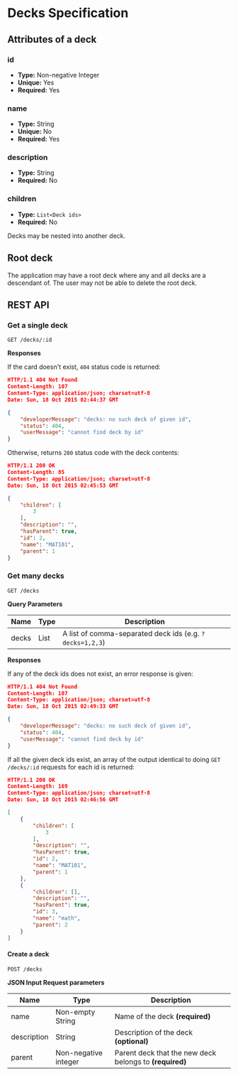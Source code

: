 Decks Specification
===================

## Attributes of a deck

### id

- **Type:** Non-negative Integer
- **Unique:** Yes
- **Required:** Yes

### name

- **Type:** String
- **Unique:** No
- **Required:** Yes

### description

- **Type:** String
- **Required:** No

### children

- **Type:** `List<Deck ids>`
- **Required:** No

Decks may be nested into another deck.

## Root deck

The application may have a root deck where any and all decks are a descendant of. The user may not be able to delete the root deck.

## REST API


### **Get a single deck**

```
GET /decks/:id
```

**Responses**

If the card doesn't exist, `404` status code is returned:

```json
HTTP/1.1 404 Not Found
Content-Length: 107
Content-Type: application/json; charset=utf-8
Date: Sun, 18 Oct 2015 02:44:37 GMT

{
    "developerMessage": "decks: no such deck of given id",
    "status": 404,
    "userMessage": "cannot find deck by id"
}
```

Otherwise, returns `200` status code with the deck contents:

```json
HTTP/1.1 200 OK
Content-Length: 85
Content-Type: application/json; charset=utf-8
Date: Sun, 18 Oct 2015 02:45:53 GMT

{
    "children": [
        3
    ],
    "description": "",
    "hasParent": true,
    "id": 2,
    "name": "MAT101",
    "parent": 1
}
```

### **Get many decks**

```
GET /decks
```

**Query Parameters**

Name  | Type         | Description
------|--------------|------------------------------------------------------------
decks | List<deckID> | A list of comma-separated deck ids (e.g. `?decks=1,2,3`)

**Responses**

If any of the deck ids does not exist, an error response is given:

```json
HTTP/1.1 404 Not Found
Content-Length: 107
Content-Type: application/json; charset=utf-8
Date: Sun, 18 Oct 2015 02:49:33 GMT

{
    "developerMessage": "decks: no such deck of given id",
    "status": 404,
    "userMessage": "cannot find deck by id"
}
```

If all the given deck ids exist, an array of the output identical to doing `GET /decks/:id` requests for each id is returned:

```json
HTTP/1.1 200 OK
Content-Length: 169
Content-Type: application/json; charset=utf-8
Date: Sun, 18 Oct 2015 02:46:56 GMT

[
    {
        "children": [
            3
        ],
        "description": "",
        "hasParent": true,
        "id": 2,
        "name": "MAT101",
        "parent": 1
    },
    {
        "children": [],
        "description": "",
        "hasParent": true,
        "id": 3,
        "name": "math",
        "parent": 2
    }
]
```

#### **Create a deck**

```
POST /decks
```

**JSON Input Request parameters**

Name        | Type                 | Description
------------|----------------------|------------------------------------------------------------
name        | Non-empty String     | Name of the deck **(required)**
description | String               | Description of the deck **(optional)**
parent      | Non-negative integer | Parent deck that the new deck belongs to **(required)**
